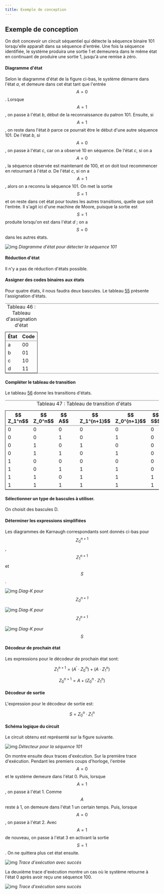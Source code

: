 ```yaml
---
title: Exemple de conception
---
```


## Exemple de conception

On doit concevoir un circuit séquentiel qui détecte la séquence
binaire 101 lorsqu'elle apparaît dans sa séquence d'entrée. Une fois
la séquence identifiée, le système produira une sortie 1 et demeurera
dans le même état en continuant de produire une sortie 1, jusqu'à une
remise à zéro.

#### Diagramme d'état

 Selon le diagramme d'état de la figure ci-bas, le
    système démarre dans l'état *a*, et demeure dans cet état tant que
    l'entrée $$A=0$$. Lorsque $$A=1$$, on passe à l'état *b*, début de la
    reconnaissance du patron 101. Ensuite, si $$A=1$$, on reste dans
    l'état *b* parce ce pourrait être le début d'une autre
    séquence 101. De l'état *b*, si $$A=0$$, on passe à l'état *c*, car on
    a observé 10 en séquence. De l'état *c*, si on a $$A=0$$, la séquence
    observée est maintenant de 100, et on doit tout recommencer en
    retournant à l'état *a*.  De l'état *c*, si on a $$A=1$$, alors on a
    reconnu la séquence 101. On met la sortie $$S=1$$ et on reste dans
    cet état pour toutes les autres transitions, quelle que soit
    l'entrée. Il s'agit ici d'une machine de Moore, puisque la sortie
    est $$S=1$$ produite lorsqu'on est dans l'état *d* ; on a $$S=0$$ dans
    les autres états.

![img]({{site.baseurl}}/img/seq_101_sanscode.svg "Diagramme d'état pour détecter la séquence 101")
*Diagramme d'état pour détecter la séquence 101*


#### Réduction d'état 

Il n'y a pas de réduction d'états possible.

#### Assigner des codes binaires aux états

Pour quatre états, il nous faudra deux bascules.  Le tableau [55](#orgc9da0ac) présente l'assignation d'états.

<table id="orgc9da0ac" border="2" cellspacing="0" cellpadding="6" rules="groups" frame="hsides">
<caption class="t-above"><span class="table-number">Tableau 46 :</span> Tableau d'assignation d'état</caption>

<colgroup>
<col  class="org-left" />

<col  class="org-right" />
</colgroup>
<thead>
<tr>
<th scope="col" class="org-left">État</th>
<th scope="col" class="org-right">Code</th>
</tr>
</thead>

<tbody>
<tr>
<td class="org-left">a</td>
<td class="org-right">00</td>
</tr>


<tr>
<td class="org-left">b</td>
<td class="org-right">01</td>
</tr>


<tr>
<td class="org-left">c</td>
<td class="org-right">10</td>
</tr>


<tr>
<td class="org-left">d</td>
<td class="org-right">11</td>
</tr>

</tbody>
</table>

#### Compléter le tableau de transition

Le tableau [56](#org3ed7c99) donne les transitions d'états.

<table id="org3ed7c99" border="2" cellspacing="0" cellpadding="6" rules="groups" frame="hsides">
<caption class="t-above"><span class="table-number">Tableau 47 :</span> Tableau de transition d'états</caption>

<colgroup>
<col  class="org-right" />

<col  class="org-right" />

<col  class="org-right" />

<col  class="org-left" />

<col  class="org-right" />

<col  class="org-right" />

<col  class="org-right" />
</colgroup>
<thead>
<tr>
<th scope="col" class="org-right">$$ Z_1^n$$</th>
<th scope="col" class="org-right">$$ Z_0^n$$</th>
<th scope="col" class="org-right">$$ A$$</th>
<th scope="col" class="org-left">&#xa0;</th>
<th scope="col" class="org-right">$$ Z_1^{n+1}$$</th>
<th scope="col" class="org-right">$$  Z_0^{n+1}$$</th>
<th scope="col" class="org-right">$$ S$$</th>
</tr>
</thead>

<tbody>
<tr>
<td class="org-right">0</td>
<td class="org-right">0</td>
<td class="org-right">0</td>
<td class="org-left">&#xa0;</td>
<td class="org-right">0</td>
<td class="org-right">0</td>
<td class="org-right">0</td>
</tr>


<tr>
<td class="org-right">0</td>
<td class="org-right">0</td>
<td class="org-right">1</td>
<td class="org-left">&#xa0;</td>
<td class="org-right">0</td>
<td class="org-right">1</td>
<td class="org-right">0</td>
</tr>


<tr>
<td class="org-right">0</td>
<td class="org-right">1</td>
<td class="org-right">0</td>
<td class="org-left">&#xa0;</td>
<td class="org-right">1</td>
<td class="org-right">0</td>
<td class="org-right">0</td>
</tr>


<tr>
<td class="org-right">0</td>
<td class="org-right">1</td>
<td class="org-right">1</td>
<td class="org-left">&#xa0;</td>
<td class="org-right">0</td>
<td class="org-right">1</td>
<td class="org-right">0</td>
</tr>


<tr>
<td class="org-right">1</td>
<td class="org-right">0</td>
<td class="org-right">0</td>
<td class="org-left">&#xa0;</td>
<td class="org-right">0</td>
<td class="org-right">0</td>
<td class="org-right">0</td>
</tr>


<tr>
<td class="org-right">1</td>
<td class="org-right">0</td>
<td class="org-right">1</td>
<td class="org-left">&#xa0;</td>
<td class="org-right">1</td>
<td class="org-right">1</td>
<td class="org-right">0</td>
</tr>


<tr>
<td class="org-right">1</td>
<td class="org-right">1</td>
<td class="org-right">0</td>
<td class="org-left">&#xa0;</td>
<td class="org-right">1</td>
<td class="org-right">1</td>
<td class="org-right">1</td>
</tr>


<tr>
<td class="org-right">1</td>
<td class="org-right">1</td>
<td class="org-right">1</td>
<td class="org-left">&#xa0;</td>
<td class="org-right">1</td>
<td class="org-right">1</td>
<td class="org-right">1</td>
</tr>
</tbody>
</table>

#### Sélectionner un type de bascules à utiliser.

On choisit des bascules D. 


#### Déterminer les expressions simplifiées 


Les diagrammes de Karnaugh correspondants sont donnés ci-bas pour $$
Z_0^{n+1}$$, $$ Z_1^{n+1}$$  et $$S$$.

![img]({{site.baseurl}}/img/diag-k_z0.png "Diag-K pour $$ Z_0^{n+1}$$")
*Diag-K pour  $$ Z_0^{n+1}$$*

![img]({{site.baseurl}}/img/diag-k_z1.png "Diag-K pour $$ Z_1^{n+1}$$")
*Diag-K pour $$ Z_1^{n+1}$$*

![img]({{site.baseurl}}/img/diag-k_S.png "Diag-K pour $$ S$$")
*Diag-K pour $$ S$$*

#### Décodeur de prochain état

Les expressions pour le décodeur de prochain état sont:

$$ Z_1^{n+1} = (A^\prime \cdot Z_0^{n}) + (A \cdot  Z_1^{n}) $$

$$ Z_0^{n+1} = A + (Z_0^{n} \cdot Z_1^{n}) $$

#### Décodeur de sortie

L'expression pour le décodeur de sortie est:

$$ S = Z_0^{n} \cdot Z_1^{n} $$

#### Schéma logique du circuit

Le circuit obtenu est représenté sur la figure suivante. 


![img]({{site.baseurl}}/img/exemp_seq101_circ.svg "Détecteur pour la séquence 101")
*Détecteur pour la séquence 101*


On montre  ensuite deux traces d'exécution. 
   Sur la première trace
   d'exécution. Pendant les premiers coups d'horloge, l'entrée $$A=0$$ et le
   système demeure dans l'état 0. Puis, lorsque $$A=1$$, on passe à
   l'état 1. Comme $$A$$ reste à 1, on demeure dans l'état 1 un
   certain temps. Puis, lorsque $$A=0$$, on passe à l'état 2. Avec
   $$A=1$$ de nouveau, on passe à l'état 3 en activant la sortie
   $$S=1$$. On ne quittera plus cet état ensuite. 

![img]({{site.baseurl}}/img/exemp_seq101_trace1.svg "Trace d'exécution avec succès")
*Trace d'exécution avec succès*

La deuxième trace
   d'exécution montre un cas où le système retourne à l'état 0 après
   avoir reçu une séquence 100.
   
![img]({{site.baseurl}}/img/exemp_seq101_trace2.svg "Trace d'exécution sans succès")
*Trace d'exécution sans succès*

